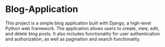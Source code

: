 # Blog-Application
This project is a simple blog application built with Django, a high-level Python web framework. The application allows users to create, view, edit, and delete blog posts. It also includes functionality for user authentication and authorization, as well as pagination and search functionality.
